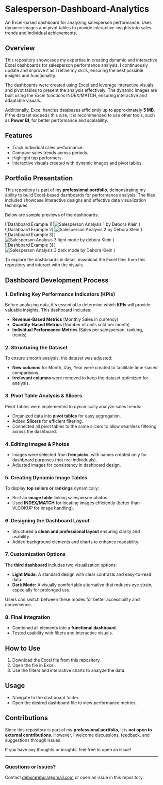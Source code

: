 # Salesperson-Dashboard-Analytics  
An Excel-based dashboard for analyzing salesperson performance. Uses dynamic images and pivot tables to provide interactive insights into sales trends and individual achievements.  

## Overview  
This repository showcases my expertise in creating dynamic and interactive Excel dashboards for salesperson performance analysis. I continuously update and improve it as I refine my skills, ensuring the best possible insights and functionality.  

The dashboards were created using Excel and leverage interactive visuals and pivot tables to present the analysis effectively. The dynamic images are built using the Excel functions INDEX/MATCH, ensuring interactive and adaptable visuals.  

Additionally, Excel handles databases efficiently up to approximately **5 MB**. If the dataset exceeds this size, it is recommended to use other tools, such as **Power BI**, for better performance and scalability.  

## Features  
- Track individual sales performance.  
- Compare sales trends across periods.  
- Highlight top performers.  
- Interactive visuals created with dynamic images and pivot tables.  

## Portfolio Presentation  
This repository is part of my **professional portfolio**, demonstrating my ability to build Excel-based dashboards for performance analysis. The files included showcase interactive designs and effective data visualization techniques.  

Below are sample previews of the dashboards:  

![Dashboard Example 1](![Salesperson Analysis 1 by Debora Klein](https://github.com/user-attachments/assets/8ab7ab88-ab76-4e8a-af05-6ad1709632d9)
)  
![Dashboard Example 2](![Salesperson Analysis 2 by Debora Klein](https://github.com/user-attachments/assets/ae51a218-c9f6-4913-8990-1f4e25b0aeef)
)  
![Dashboard Example 3](![Salesperson Analysis 3 light mode by debora Klein](https://github.com/user-attachments/assets/a3dba81e-3c9e-4712-b31b-5eff74faac64)
)  
![Dashboard Example 3](![Salesperson Analysis 3 dark mode by Debora Klein](https://github.com/user-attachments/assets/0eb411c5-4ab1-4c8c-9a62-8f6d6f0fccd1)
)


To explore the dashboards in detail, download the Excel files from this repository and interact with the visuals.  

## Dashboard Development Process  

### **1. Defining Key Performance Indicators (KPIs)**  
Before analyzing data, it's essential to determine which **KPIs** will provide valuable insights. This dashboard includes:  
- **Revenue-Based Metrics** (Monthly Sales in currency)  
- **Quantity-Based Metrics** (Number of units sold per month)  
- **Individual Performance Metrics** (Sales per salesperson, ranking, trends)  

### **2. Structuring the Dataset**  
To ensure smooth analysis, the dataset was adjusted:  
- **New columns** for Month, Day, Year were created to facilitate time-based comparisons.  
- **Irrelevant columns** were removed to keep the dataset optimized for analysis.  

### **3. Pivot Table Analysis & Slicers**  
Pivot Tables were implemented to dynamically analyze sales trends:  
- Organized data into **pivot tables** for easy aggregation.  
- Added **Slicers** for efficient filtering.  
- Connected all pivot tables to the same slicers to allow seamless filtering across the dashboard.  

### **4. Editing Images & Photos**  
- Images were selected from **free picks**, with names created only for dashboard purposes (not real individuals).  
- Adjusted images for consistency in dashboard design.  

### **5. Creating Dynamic Image Tables**  
To display **top sellers or rankings** dynamically:  
- Built an **image table** linking salesperson photos.  
- Used **INDEX/MATCH** for locating images efficiently (better than VLOOKUP for image handling).  

### **6. Designing the Dashboard Layout**  
- Structured a **clean and professional layout** ensuring clarity and usability.  
- Added background elements and charts to enhance readability.  

### **7. Customization Options**  
The **third dashboard** includes two visualization options:  
- **Light Mode:** A standard design with clear contrasts and easy-to-read data.  
- **Dark Mode:** A visually comfortable alternative that reduces eye strain, especially for prolonged use.  

Users can switch between these modes for better accessibility and convenience.  

### **8. Final Integration**  
- Combined all elements into a **functional dashboard**.  
- Tested usability with filters and interactive visuals.  

## How to Use  
1. Download the Excel file from this repository.  
2. Open the file in Excel.  
3. Use the filters and interactive charts to analyze the data.  

## Usage  
- Navigate to the dashboard folder.  
- Open the desired dashboard file to view performance metrics.  

## Contributions  
Since this repository is part of my **professional portfolio**, it is **not open to external contributions**. However, I welcome discussions, feedback, and suggestions through issues.  

If you have any thoughts or insights, feel free to open an issue!  

---  

### Questions or Issues?  
Contact deborarebula@gmail.com or open an issue in this repository.  
  

